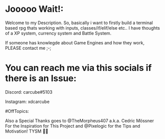 # Jooooo Wait!:

Welcome to my Description.
So, basically i want to firstly build a terminal based rpg thats working with inputs, classes/if/elif/else etc.. I have thoughts of a XP system, currency system and Battle System. 

If someone has knowlegde about Game Engines and how they work, PLEASE contact me ;-;


# You can reach me via this socials if there is an Issue:

Discord: carcube#5103

Instagram: xdcarcube

#OffTopics:

Also a Special Thanks goes to @TheMorpheus407 a.k.a. Cedric Mössner For the Inspiration for This Project and @Pixelogic for the Tips and Motivation!
TYSM 🙌🤍
